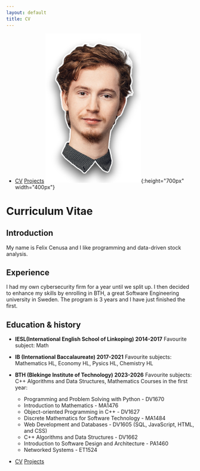```yaml
---
layout: default
title: CV
---
```

- [CV](cv.md) [Projects](projects.md)
![Logo](/assets/img/me.png){:height="700px" width="400px"}

# Curriculum Vitae

## Introduction

My name is Felix Cenusa and I like programming and data-driven stock analysis.

## Experience

I had my own cybersecurity firm for a year until we split up. I then decided to enhance my skills by enrolling in BTH, a great Software Engineering university in Sweden. The program is 3 years and I have just finished the first.

## Education & history
- **IESL(International English School of Linkoping) 2014-2017**
    Favourite subject: Math
- **IB (International Baccalaureate) 2017-2021**
    Favourite subjects: Mathematics HL, Economy HL, Pysics HL, Chemistry HL

- **BTH (Blekinge Institute of Technology) 2023-2026**
    Favourite subjects: C++ Algorithms and Data Structures, Mathematics
  Courses in the first year:
  - Programming and Problem Solving with Python - DV1670
  - Introduction to Mathematics - MA1476
  - Object-oriented Programming in C++ - DV1627
  - Discrete Mathematics for Software Technology - MA1484
  - Web Development and Databases - DV1605 (SQL, JavaScript, HTML, and CSS)
  - C++ Algorithms and Data Structures - DV1662
  - Introduction to Software Design and Architecture - PA1460
  - Networked Systems - ET1524

- [CV](cv.md) [Projects](projects.md)

